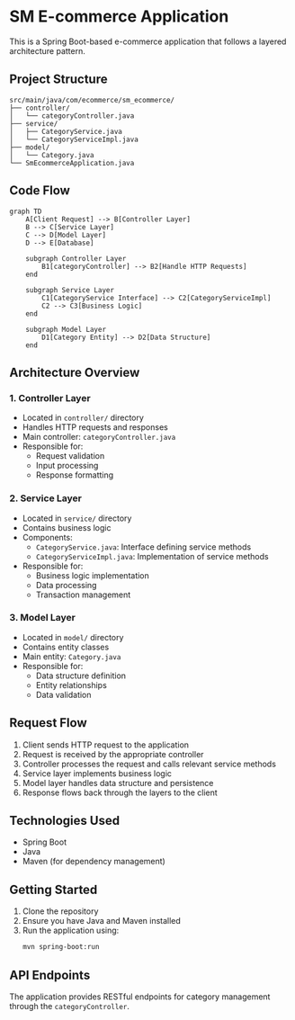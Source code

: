 # SM E-commerce Application

This is a Spring Boot-based e-commerce application that follows a layered architecture pattern.

## Project Structure

```
src/main/java/com/ecommerce/sm_ecommerce/
├── controller/
│   └── categoryController.java
├── service/
│   ├── CategoryService.java
│   └── CategoryServiceImpl.java
├── model/
│   └── Category.java
└── SmEcommerceApplication.java
```

## Code Flow

```mermaid
graph TD
    A[Client Request] --> B[Controller Layer]
    B --> C[Service Layer]
    C --> D[Model Layer]
    D --> E[Database]
    
    subgraph Controller Layer
        B1[categoryController] --> B2[Handle HTTP Requests]
    end
    
    subgraph Service Layer
        C1[CategoryService Interface] --> C2[CategoryServiceImpl]
        C2 --> C3[Business Logic]
    end
    
    subgraph Model Layer
        D1[Category Entity] --> D2[Data Structure]
    end
```

## Architecture Overview

### 1. Controller Layer
- Located in `controller/` directory
- Handles HTTP requests and responses
- Main controller: `categoryController.java`
- Responsible for:
  - Request validation
  - Input processing
  - Response formatting

### 2. Service Layer
- Located in `service/` directory
- Contains business logic
- Components:
  - `CategoryService.java`: Interface defining service methods
  - `CategoryServiceImpl.java`: Implementation of service methods
- Responsible for:
  - Business logic implementation
  - Data processing
  - Transaction management

### 3. Model Layer
- Located in `model/` directory
- Contains entity classes
- Main entity: `Category.java`
- Responsible for:
  - Data structure definition
  - Entity relationships
  - Data validation

## Request Flow
1. Client sends HTTP request to the application
2. Request is received by the appropriate controller
3. Controller processes the request and calls relevant service methods
4. Service layer implements business logic
5. Model layer handles data structure and persistence
6. Response flows back through the layers to the client

## Technologies Used
- Spring Boot
- Java
- Maven (for dependency management)

## Getting Started
1. Clone the repository
2. Ensure you have Java and Maven installed
3. Run the application using:
   ```bash
   mvn spring-boot:run
   ```

## API Endpoints
The application provides RESTful endpoints for category management through the `categoryController`.
